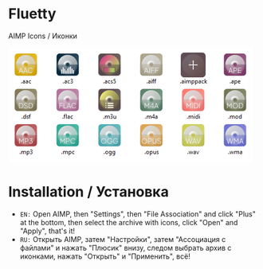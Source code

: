 # Fluetty
AIMP Icons / Иконки

![preview](https://github.com/vanja-san/Fluetty/blob/72893b29ce1158c7f793442392a4248c47bc96c4/preview.png)

# Installation / Установка
- ``EN:`` Open AIMP, then "Settings", then "File Association" and click "Plus" at the bottom, then select the archive with icons, click "Open" and "Apply", that's it!
- ``RU:`` Открыть AIMP, затем  "Настройки", затем "Ассоциация с файлами" и нажать "Плюсик" внизу, следом выбрать архив с иконками, нажать "Открыть" и "Применить", всё!

